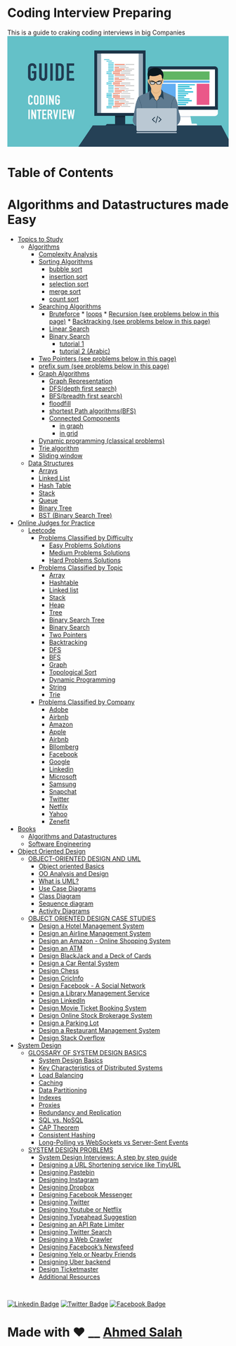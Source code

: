 # Coding Interview Preparing
This is a guide to craking coding interviews in big Companies
![img](img.jpg)

Table of Contents
=================
   # Algorithms and Datastructures made Easy
   * [Topics to Study](https://github.com/EngAhmedSalah/Coding-Interview-Preparing/tree/master/Topics%20to%20Study)
      * [Algorithms]()
         * [Complexity Analysis]()
         * [Sorting Algorithms]()
            * [bubble sort](https://www.hackerearth.com/practice/algorithms/sorting/bubble-sort/tutorial/)
            * [insertion sort](https://www.hackerearth.com/practice/algorithms/sorting/insertion-sort/tutorial/)
            * [selection sort](https://www.hackerearth.com/practice/algorithms/sorting/selection-sort/practice-problems/)
            * [merge sort](https://www.hackerearth.com/practice/algorithms/sorting/merge-sort/tutorial/)
            * [count sort](https://www.hackerearth.com/practice/algorithms/sorting/counting-sort/tutorial/)
         * [Searching Algorithms]()
            * [Bruteforce]()
                  * [loops](https://www.geeksforgeeks.org/brute-force-approach-and-its-pros-and-cons/)
                  * [Recursion (see problems below in this page)](https://www.geeksforgeeks.org/recursion/)
                  * [Backtracking (see problems below in this page)](https://www.geeksforgeeks.org/backtracking-introduction/)
            * [Linear Search](https://www.hackerearth.com/practice/algorithms/searching/linear-search/tutorial/)
            * [Binary Search]()
               * [tutorial 1](https://www.hackerearth.com/practice/algorithms/searching/binary-search/tutorial/)
               * [tutorial 2 (Arabic)](https://www.youtube.com/watch?v=CrudfbS__Ao)
         * [Two Pointers (see problems below in this page)](https://www.geeksforgeeks.org/two-pointers-technique/)
         * [prefix sum (see problems below in this page)](https://www.geeksforgeeks.org/prefix-sum-array-implementation-applications-competitive-programming/)
         * [Graph Algorithms]()
            * [Graph Representation](https://www.hackerearth.com/practice/algorithms/graphs/graph-representation/tutorial/)
            * [DFS(depth first search)](https://www.hackerearth.com/practice/algorithms/graphs/depth-first-search/tutorial/)
            * [BFS(breadth first search)](https://www.hackerearth.com/practice/algorithms/graphs/breadth-first-search/practice-problems/)
            * [floodfill](https://www.hackerearth.com/practice/algorithms/graphs/flood-fill-algorithm/tutorial/)
            * [shortest Path algorithms(BFS)](https://www.geeksforgeeks.org/shortest-path-unweighted-graph/)
            * [Connected Components]()
               * [in graph](https://www.geeksforgeeks.org/connected-components-in-an-undirected-graph/)
               * [in grid](https://algorithms.tutorialhorizon.com/find-the-number-of-distinct-islands-or-connected-components/)
         * [Dynamic programming (classical problems)]()
         * [Trie algorithm]()
         * [Sliding window]()
      * [Data Structures]()
         * [Arrays]()
         * [Linked List](https://github.com/EngAhmedSalah/Coding-Interview-Preparing/tree/master/Topics%20to%20Study/Linked%20List)
         * [Hash Table]()
         * [Stack]()
         * [Queue]()
         * [Binary Tree]()
         * [BST (Binary Search Tree)]()
   * [Online Judges for Practice]()
      * [Leetcode](https://github.com/EngAhmedSalah/Coding-Interview-Preparing/tree/master/Leetcode)
         * [Problems Classified by Difficulty](https://github.com/EngAhmedSalah/Coding-Interview-Preparing/tree/master/Leetcode/Problems%20Classified%20By%20Difficulty)
            * [Easy Problems Solutions](#other-emails)
            * [Medium Problems Solutions](#configuring-other-emails)
            * [Hard Problems Solutions](#configuring-other-emails)
         * [Problems Classified by Topic](#other-emails)
            * [Array](#other-emails)
            * [Hashtable](https://github.com/EngAhmedSalah/Coding-Interview-Preparing/tree/master/Leetcode/Problems%20Classified%20By%20Topics/Hashtable)
            * [Linked list](#configuring-other-emails)
            * [Stack](#configuring-other-emails)
            * [Heap](#configuring-other-emails)
            * [Tree](#configuring-other-emails)
            * [Binary Search Tree](#configuring-other-emails)
            * [Binary Search](#configuring-other-emails)
            * [Two Pointers](#configuring-other-emails)
            * [Backtracking](#configuring-other-emails)
            * [DFS](#configuring-other-emails)
            * [BFS](#configuring-other-emails)
            * [Graph](#configuring-other-emails)
            * [Topological Sort](#configuring-other-emails)
            * [Dynamic Programming](#configuring-other-emails)
            * [String](#configuring-other-emails)
            * [Trie](#configuring-other-emails)
         * [Problems Classified by Company](#other-emails)
            * [Adobe](https://github.com/EngAhmedSalah/Coding-Interview-Preparing/blob/018102f1bb4c5cd6555fabdf7d0e4ae868a10d0f/Leetcode/Premium%20List%20By%20Company/Adobe%20-%20LeetCode.pdf)
            * [Airbnb](https://github.com/EngAhmedSalah/Coding-Interview-Preparing/blob/origin/Leetcode/Premium%20List%20By%20Company/Airbnb%20-%20LeetCode.pdf)
            * [Amazon](https://github.com/EngAhmedSalah/Coding-Interview-Preparing/blob/origin/Leetcode/Premium%20List%20By%20Company/Amazon%20-%20LeetCode.pdf)
            * [Apple](https://github.com/EngAhmedSalah/Coding-Interview-Preparing/blob/origin/Leetcode/Premium%20List%20By%20Company/Apple%20-%20LeetCode.pdf)
            * [Airbnb](https://github.com/EngAhmedSalah/Coding-Interview-Preparing/blob/origin/Leetcode/Premium%20List%20By%20Company/Airbnb%20-%20LeetCode.pdf)
            * [Bllomberg](https://github.com/EngAhmedSalah/Coding-Interview-Preparing/blob/origin/Leetcode/Premium%20List%20By%20Company/Bloomberg%20-%20LeetCode.pdf)
            * [Facebook](https://github.com/EngAhmedSalah/Coding-Interview-Preparing/blob/origin/Leetcode/Premium%20List%20By%20Company/Facebook%20-%20LeetCode.pdf)
            * [Google](https://github.com/EngAhmedSalah/Coding-Interview-Preparing/tree/master/Leetcode/Problems%20Classified%20by%20Company/Google%20Problems%20Solutions)
            * [Linkedin](https://github.com/EngAhmedSalah/Coding-Interview-Preparing/blob/origin/Leetcode/Premium%20List%20By%20Company/LinkedIn%20-%20LeetCode.pdf)
            * [Microsoft](https://github.com/EngAhmedSalah/Coding-Interview-Preparing/blob/a9496bb33d9e33926ad6c8baa21784e391256f08/Leetcode/Problems%20Classified%20by%20Company/Premium%20List%20By%20Company/Microsoft%20-%20LeetCode.pdf)
            * [Samsung](https://github.com/EngAhmedSalah/Coding-Interview-Preparing/blob/018102f1bb4c5cd6555fabdf7d0e4ae868a10d0f/Leetcode/Premium%20List%20By%20Company/Samsung%20-%20LeetCode.pdf)
            * [Snapchat](https://github.com/EngAhmedSalah/Coding-Interview-Preparing/blob/018102f1bb4c5cd6555fabdf7d0e4ae868a10d0f/Leetcode/Premium%20List%20By%20Company/Snapchat%20-%20LeetCode.pdf)
            * [Twitter](https://github.com/EngAhmedSalah/Coding-Interview-Preparing/blob/018102f1bb4c5cd6555fabdf7d0e4ae868a10d0f/Leetcode/Premium%20List%20By%20Company/Twitter%20-%20LeetCode.pdf)
            * [Netfilx](https://github.com/EngAhmedSalah/Coding-Interview-Preparing/blob/018102f1bb4c5cd6555fabdf7d0e4ae868a10d0f/Leetcode/Premium%20List%20By%20Company/Netflix%20-%20LeetCode.pdf)
            * [Yahoo](https://github.com/EngAhmedSalah/Coding-Interview-Preparing/blob/origin/Leetcode/Premium%20List%20By%20Company/Yahoo%20-%20LeetCode.pdf)
            * [Zenefit](https://github.com/EngAhmedSalah/Coding-Interview-Preparing/blob/origin/Leetcode/Premium%20List%20By%20Company/Zenefits%20-%20LeetCode.pdf)
   * [Books](https://github.com/EngAhmedSalah/Coding-Interview-Preparing/tree/master/books)
      * [Algorithms and Datastructures](https://github.com/EngAhmedSalah/Coding-Interview-Preparing/tree/master/books/algorithms%20and%20datastructures)
      * [Software Engineering](https://github.com/EngAhmedSalah/Coding-Interview-Preparing/tree/master/books/Software%20Engineering)
   * [Object Oriented Design](#setting-it-up)
      * [OBJECT-ORIENTED DESIGN AND UML]()
         * [Object oriented Basics]()
         * [OO Analysis and Design]()
         * [What is UML?]()
         * [Use Case Diagrams]()
         * [Class Diagram]()
         * [Sequence diagram]()
         * [Activity Diagrams]()
      * [OBJECT ORIENTED DESIGN CASE STUDIES]()
         * [Design a Hotel Management System]()
         * [Design an Airline Management System]()
         * [Design an Amazon - Online Shopping System]()
         * [Design an ATM]()
         * [Design BlackJack and a Deck of Cards]()
         * [Design a Car Rental System]()
         * [Design Chess]()
         * [Design CricInfo]()
         * [Design Facebook - A Social Network]()
         * [Design a Library Management Service]()
         * [Design LinkedIn]()
         * [Design Movie Ticket Booking System]()
         * [Design Online Stock Brokerage System]()
         * [Design a Parking Lot]()
         * [Design a Restaurant Management System]()
         * [Design Stack Overflow]()
   * [System Design](#setting-it-up)
      * [GLOSSARY OF SYSTEM DESIGN BASICS]()
         * [System Design Basics]()
         * [Key Characteristics of Distributed Systems]()
         * [Load Balancing]()
         * [Caching]()
         * [Data Partitioning]()
         * [Indexes]()
         * [Proxies]()
         * [Redundancy and Replication]()
         * [SQL vs. NoSQL]()
         * [CAP Theorem]()
         * [Consistent Hashing]()
         * [Long-Polling vs WebSockets vs Server-Sent Events]()
      * [SYSTEM DESIGN PROBLEMS]()
         * [System Design Interviews: A step by step guide]()
         * [Designing a URL Shortening service like TinyURL]()
         * [Designing Pastebin]()
         * [Designing Instagram]()
         * [Designing Dropbox]()
         * [Designing Facebook Messenger]()
         * [Designing Twitter]()
         * [Designing Youtube or Netflix]()
         * [Designing Typeahead Suggestion]()
         * [Designing an API Rate Limiter]()
         * [Designing Twitter Search]()
         * [Designing a Web Crawler]()
         * [Designing Facebook’s Newsfeed]()
         * [Designing Yelp or Nearby Friends]()
         * [Designing Uber backend]()
         * [Design Ticketmaster]()
         * [Additional Resources]()


<br>


[![Linkedin Badge](https://img.shields.io/badge/-Ahmed_Salah-blue?style=flat-square&logo=Linkedin&logoColor=white&link=https://www.linkedin.com/in/engahmedsalah98/)](https://www.linkedin.com/in/engahmedsalah98/) [![Twitter Badge](https://img.shields.io/badge/-@Ahmed__Salah-1ca0f1?style=flat-square&labelColor=1ca0f1&logo=twitter&logoColor=white&link=https://twitter.com/engahmedsalah98)](https://twitter.com/engahmedsalah98) [![Facebook Badge](https://img.shields.io/badge/-@Ahmed_Salah_-3b5998?style=flat-square&labelColor=3b5998&logo=facebook&logoColor=white&link=https://www.facebook.com/SWEAhmedSalah/)](https://www.facebook.com/SWEAhmedSalah/)

# Made with :heart: __    <a href = "https://www.facebook.com/SWEAhmedSalah/">Ahmed Salah</a>
